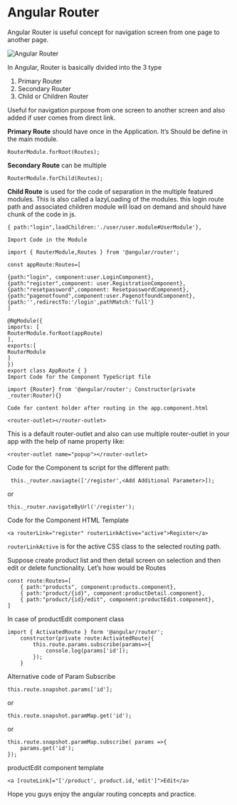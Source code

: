 # Angular Router

Angular Router is useful concept for navigation screen from one page to another page.

![Angular Router](https://flexmanu.files.wordpress.com/2018/01/screen-shot-2018-01-27-at-1-19-55-pm.png?w=730)

In Angular, Router is basically divided into the 3 type
1. Primary Router
2. Secondary Router
3. Child or Children Router

Useful for navigation purpose from one screen to another screen and also added if user comes from direct link.

**Primary Route** should have once in the Application. It’s Should be define in the main module.
```
RouterModule.forRoot(Routes);
```
**Secondary Route** can be multiple

 ```
 RouterModule.forChild(Routes);
```
**Child Route** is used for the code of separation in the multiple featured modules. This is also called a lazyLoading of the modules. this login route path and associated children module will load on demand and should have chunk of the code in js.
```
{ path:"login",loadChildren:'./user/user.module#UserModule'},
```
`Import Code in the Module`

```
import { RouterModule,Routes } from '@angular/router';

const appRoute:Routes=[

{path:"login", component:user.LoginComponent},
{path:"register",component: user.RegistrationComponent},
{path:"resetpassword",component: ResetpasswordComponent},
{path:"pagenotfound",component:user.PagenotfoundComponent},
{path:'',redirectTo:'/login',pathMatch:'full'}
]

@NgModule({
imports: [
RouterModule.forRoot(appRoute)
],
exports:[
RouterModule
]
})
export class AppRoute { }
Import Code for the Component TypeScript file

import {Router} from '@angular/router'; Constructor(private _router:Router){}
```
`Code for content holder after routing in the app.component.html `
```
<router-outlet></router-outlet>
```
This is a default router-outlet and also can use multiple router-outlet in your app with the help of name property like:
```
<router-outlet name="popup"></router-outlet>
```
Code for the Component ts script for the different path:

```
 this._router.naviagte(['/register',<Add Additional Parameter>]);
```
or
```
this._router.navigateByUrl('/register');
```
Code for the Component HTML Template
```
<a routerLink="register" routerLinkActive="active">Register</a>
```
`routerLinkActive` is for the active CSS class to the selected routing path.

Suppose create product list and then detail screen on selection and then edit or delete functionality. Let’s how would be Routes
```
const route:Routes=[
    { path:"products", component:products.component},
    { path:"product/{id}", component:productDetail.component},
    { path:"product/{id}/edit", component:productEdit.component},
]
```
In case of productEdit component class

```
import { ActivatedRoute } form '@angular/router';
    constructor(private route:ActivatedRoute){
        this.route.params.subscribe(params=>{
            console.log(params['id']);
        });
    }
```

Alternative code of Param Subscribe

```
this.route.snapshot.params['id'];
```

or

```
this.route.snapshot.paramMap.get('id');
```
or

```
this.route.snapshot.paramMap.subscribe( params =>{
    params.get('id');
});
```

productEdit component template

```
<a [routeLink]="['/product', product.id,'edit']">Edit</a>
```

Hope you guys enjoy the angular routing concepts and practice.



